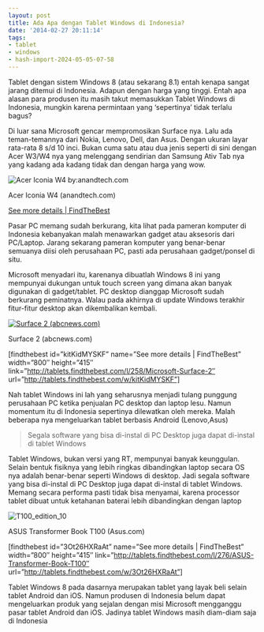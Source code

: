 ```yaml
---
layout: post
title: Ada Apa dengan Tablet Windows di Indonesia?
date: '2014-02-27 20:11:14'
tags:
- tablet
- windows
- hash-import-2024-05-05-07-58
---
```


Tablet dengan sistem Windows 8 (atau sekarang 8.1) entah kenapa sangat jarang ditemui di Indonesia. Adapun dengan harga yang tinggi. Entah apa alasan para produsen itu masih takut memasukkan Tablet Windows di Indonesia, mungkin karena permintaan yang ‘sepertinya’ tidak terlalu bagus?

<!--more-->

Di luar sana Microsoft gencar mempromosikan Surface nya. Lalu ada teman-temannya dari Nokia, Lenovo, Dell, dan Asus. Dengan ukuran layar rata-rata 8 s/d 10 inci. Bukan cuma satu atau dua jenis seperti di sini dengan Acer W3/W4 nya yang melenggang sendirian dan Samsung Ativ Tab nya yang kadang ada kadang tidak dan dengan harga yang wow.

 ![Acer Iconia W4 by:anandtech.com](https://i0.wp.com/wpkami.com/devilpenakut/wp-content/uploads/2014/02/Acer-Iconia-W4-tablet-front-and-back_678x452.jpg?resize=800%2C533)

Acer Iconia W4 (anandtech.com)

[See more details | FindTheBest](http://tablets.findthebest.com/l/271/Acer-Iconia-W4)

Pasar PC memang sudah berkurang, kita lihat pada pameran komputer di Indonesia kebanyakan malah menawarkan gadget atau aksesoris dari PC/Laptop. Jarang sekarang pameran komputer yang benar-benar semuanya diisi oleh perusahaan PC, pasti ada perusahaan gadget/ponsel di situ.

Microsoft menyadari itu, karenanya dibuatlah Windows 8 ini yang mempunyai dukungan untuk touch screen yang dimana akan banyak digunakan di gadget/tablet. PC desktop dianggap Microsoft sudah berkurang peminatnya. Walau pada akhirnya di update Windows terakhir fitur-fitur desktop akan dikembalikan kembali.

[![Surface 2 (abcnews.com)](https://i0.wp.com/wpkami.com/devilpenakut/wp-content/uploads/2014/02/HT_surface2_ml_130923_16x9_992.jpg?resize=800%2C450)](https://i0.wp.com/wpkami.com/devilpenakut/wp-content/uploads/2014/02/HT_surface2_ml_130923_16x9_992.jpg)

Surface 2 (abcnews.com)

[findthebest id=”kitKidMYSKF” name=”See more details | FindTheBest” width=”800″ height=”415″ link=”http://tablets.findthebest.com/l/258/Microsoft-Surface-2″ url=”http://tablets.findthebest.com/w/kitKidMYSKF”]

Nah tablet Windows ini lah yang seharusnya menjadi tulang punggung perusahaan PC ketika penjualan PC desktop dan laptop lesu. Namun momentum itu di Indonesia sepertinya dilewatkan oleh mereka. Malah beberapa nya mengeluarkan tablet berbasis Android (Lenovo,Asus)

> Segala software yang bisa di-instal di PC Desktop juga dapat di-instal di tablet Windows

Tablet Windows, bukan versi yang RT, mempunyai banyak keunggulan. Selain bentuk fisiknya yang lebih ringkas dibandingkan laptop secara OS nya adalah benar-benar seperti Windows di desktop. Jadi segala software yang bisa di-instal di PC Desktop juga dapat di-instal di tablet Windows. Memang secara performa pasti tidak bisa menyamai, karena processor tablet dibuat untuk ketahanan baterai lebih dibandingkan dengan laptop

 ![T100_edition_10](https://i2.wp.com/wpkami.com/devilpenakut/wp-content/uploads/2014/02/T100_edition_10.jpg?resize=800%2C811)

ASUS Transformer Book T100 (Asus.com)

[findthebest id=”3Ot26HXRaAt” name=”See more details | FindTheBest” width=”800″ height=”415″ link=”http://tablets.findthebest.com/l/276/ASUS-Transformer-Book-T100″ url=”http://tablets.findthebest.com/w/3Ot26HXRaAt”]

Tablet Windows 8 pada dasarnya merupakan tablet yang layak beli selain tablet Android dan iOS. Namun produsen di Indonesia belum dapat mengeluarkan produk yang sejalan dengan misi Microsoft mengganggu pasar tablet Android dan iOS. Jadinya tablet Windows masih diam-diam saja di Indonesia

<!--kg-card-end: html-->